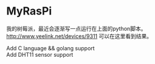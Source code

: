MyRasPi
=======

我的树莓派，最近会逐渐写一点运行在上面的python脚本。
http://www.yeelink.net/devices/9311 可以在这里看到结果。

Add C language && golang support  
Add DHT11 sensor support 



